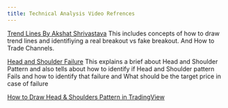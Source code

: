 ```yaml
---
title: Technical Analysis Video Refrences
---
```


[Trend Lines By Akshat Shrivastava](https://www.youtube.com/watch?v=Gz07wOEk8YQ&t=6s)
This includes concepts of how to draw trend lines and identifiying a real breakout vs fake breakout. And How to Trade Channels. 


[Head and Shoulder Failure](https://www.youtube.com/watch?v=0KPbhVVvhxY)
This explains a brief about Head and Shoulder Pattern and also tells about how to identify if Head and Shoulder pattern Fails and how to identify that failure and What should be the target price in case of failure


[How to Draw Head & Shoulders Pattern in TradingView](https://www.youtube.com/watch?v=8L_lECqXEGI)
